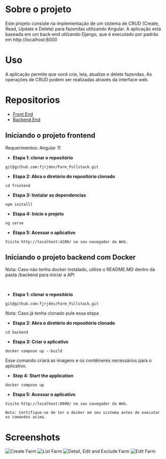# Sobre o projeto

Este projeto consiste na implementação de um sistema de CRUD (Create, Read, Update e Delete) para fazendas utilizando Angular. A aplicação está baseada em um back-end utilzando Django, que é executado por padrão em http://localhost:8000

# Uso

A aplicação permite que você crie, leia, atualize e delete fazendas. As operações de CRUD podem ser realizadas através da interface web.

# Repositorios

- [Front End](https://github.com/fjrjdev/Farm_Front)
- [Backend End](https://github.com/fjrjdev/Farm_Backend)

## Iniciando o projeto frontend

Requerimentos:
Angular 11

- **Etapa 1: clonar o repositório**

```
git@github.com:fjrjdev/Farm_Fullstack.git
```

- **Etapa 2: Abra o diretório do repositório clonado**

```
cd frontend
```

- **Etapa 3: Instalar as dependencias**

```
npm installl
```

- **Etapa 4: Inicie o projeto**

```
ng serve
```
- **Etapa 5: Acessar o aplicativo**

```
Visite http://localhost:4200/ no seu navegador da Web.

```

## Iniciando o projeto backend com Docker

Nota: Caso não tenha docker instalado, utilize o README.MD dentro da pasta /backend para iniciar a API

<br>

- **Etapa 1: clonar o repositório**

```
git@github.com:fjrjdev/Farm_Fullstack.git
```

Nota: Caso já tenha clonado pule essa etapa

- **Etapa 2: Abra o diretório do repositório clonado**

```
cd backend
```

- **Etapa 3: Criar o aplicativo**

```
docker compose up --build
```

Esse comando criará as imagens e os contêineres necessários para o aplicativo.

- **Step 4: Start the application**

```
docker compose up
```

- **Etapa 5: Acessar o aplicativo**

```
Visite http://localhost:8000/ no seu navegador da Web.

Nota: Certifique-se de ter o docker em seu sistema antes de executar os comandos acima.
```

# Screenshots

![Create Farm](https://i.imgur.com/5oWG3KX.png)
![List Farm](https://i.imgur.com/gTYpkPD.png)
![Detail, Edit and Exclude Farm](https://i.imgur.com/gQhwmMe.png)
![Edit Farm](https://i.imgur.com/I2oaOsG.png)
